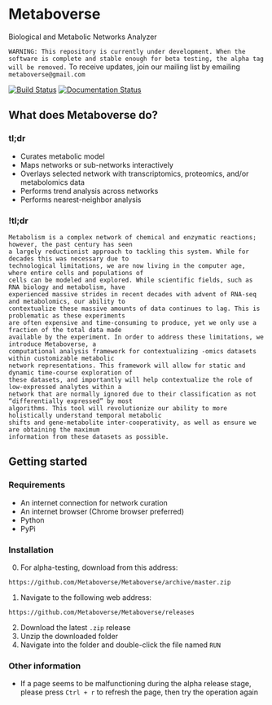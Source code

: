 # Metaboverse
Biological and Metabolic Networks Analyzer

`WARNING: This repository is currently under development. When the software is complete and stable enough for beta testing, the alpha tag will be removed.`
To receive updates, join our mailing list by emailing `metaboverse@gmail.com`

[![Build Status](https://travis-ci.org/Metaboverse/Metaboverse.svg?branch=master)](https://travis-ci.org/Metaboverse/Metaboverse)
[![Documentation Status](https://readthedocs.org/projects/metaboverse/badge/?version=latest)](https://metaboverse.readthedocs.io/en/latest/?badge=latest)

## What does Metaboverse do?
### tl;dr
- Curates metabolic model
- Maps networks or sub-networks interactively
- Overlays selected network with transcriptomics, proteomics, and/or metabolomics data
- Performs trend analysis across networks
- Performs nearest-neighbor analysis

### !tl;dr
```
Metabolism is a complex network of chemical and enzymatic reactions; however, the past century has seen
a largely reductionist approach to tackling this system. While for decades this was necessary due to
technological limitations, we are now living in the computer age, where entire cells and populations of
cells can be modeled and explored. While scientific fields, such as RNA biology and metabolism, have
experienced massive strides in recent decades with advent of RNA-seq and metabolomics, our ability to
contextualize these massive amounts of data continues to lag. This is problematic as these experiments
are often expensive and time-consuming to produce, yet we only use a fraction of the total data made
available by the experiment. In order to address these limitations, we introduce Metaboverse, a
computational analysis framework for contextualizing -omics datasets within customizable metabolic
network representations. This framework will allow for static and dynamic time-course exploration of
these datasets, and importantly will help contextualize the role of low-expressed analytes within a
network that are normally ignored due to their classification as not “differentially expressed” by most
algorithms. This tool will revolutionize our ability to more holistically understand temporal metabolic
shifts and gene-metabolite inter-cooperativity, as well as ensure we are obtaining the maximum
information from these datasets as possible.
```

## Getting started

### Requirements
- An internet connection for network curation
- An internet browser (Chrome browser preferred)
- Python
- PyPi

### Installation
0. For alpha-testing, download from this address:
```
https://github.com/Metaboverse/Metaboverse/archive/master.zip
```
1. Navigate to the following web address:
```
https://github.com/Metaboverse/Metaboverse/releases
```
2. Download the latest `.zip` release
3. Unzip the downloaded folder
4. Navigate into the folder and double-click the file named `RUN`

### Other information
- If a page seems to be malfunctioning during the alpha release stage, please press `Ctrl + r` to refresh the page, then try the operation again
